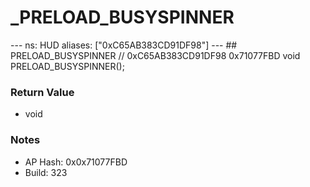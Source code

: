 # _PRELOAD_BUSYSPINNER

--- ns: HUD aliases: ["0xC65AB383CD91DF98"] --- ## PRELOAD_BUSYSPINNER  // 0xC65AB383CD91DF98 0x71077FBD void PRELOAD_BUSYSPINNER();

### Return Value
* void

### Notes
* AP Hash: 0x0x71077FBD
* Build: 323

